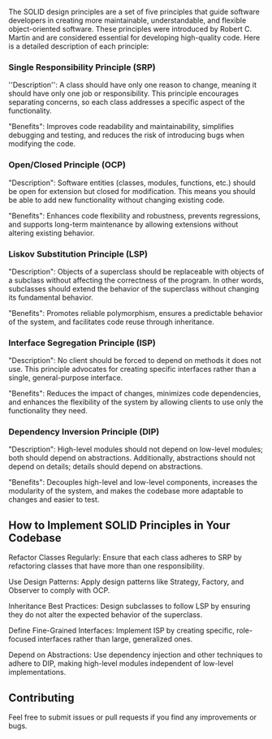 The SOLID design principles are a set of five principles that guide software developers in creating more maintainable, understandable, and flexible object-oriented software. These principles were introduced by Robert C. Martin and are considered essential for developing high-quality code. Here is a detailed description of each principle:

### Single Responsibility Principle (SRP)

''Description'': A class should have only one reason to change, meaning it should have only one job or responsibility. This principle encourages separating concerns, so each class addresses a specific aspect of the functionality.

"Benefits": Improves code readability and maintainability, simplifies debugging and testing, and reduces the risk of introducing bugs when modifying the code.

### Open/Closed Principle (OCP)

"Description": Software entities (classes, modules, functions, etc.) should be open for extension but closed for modification. This means you should be able to add new functionality without changing existing code.

"Benefits": Enhances code flexibility and robustness, prevents regressions, and supports long-term maintenance by allowing extensions without altering existing behavior.

### Liskov Substitution Principle (LSP)

"Description": Objects of a superclass should be replaceable with objects of a subclass without affecting the correctness of the program. In other words, subclasses should extend the behavior of the superclass without changing its fundamental behavior.

"Benefits": Promotes reliable polymorphism, ensures a predictable behavior of the system, and facilitates code reuse through inheritance.

### Interface Segregation Principle (ISP)

"Description": No client should be forced to depend on methods it does not use. This principle advocates for creating specific interfaces rather than a single, general-purpose interface.

"Benefits": Reduces the impact of changes, minimizes code dependencies, and enhances the flexibility of the system by allowing clients to use only the functionality they need.

### Dependency Inversion Principle (DIP)

"Description": High-level modules should not depend on low-level modules; both should depend on abstractions. Additionally, abstractions should not depend on details; details should depend on abstractions.

"Benefits": Decouples high-level and low-level components, increases the modularity of the system, and makes the codebase more adaptable to changes and easier to test.

## How to Implement SOLID Principles in Your Codebase

Refactor Classes Regularly: Ensure that each class adheres to SRP by refactoring classes that have more than one responsibility.

Use Design Patterns: Apply design patterns like Strategy, Factory, and Observer to comply with OCP.

Inheritance Best Practices: Design subclasses to follow LSP by ensuring they do not alter the expected behavior of the superclass.

Define Fine-Grained Interfaces: Implement ISP by creating specific, role-focused interfaces rather than large, generalized ones.

Depend on Abstractions: Use dependency injection and other techniques to adhere to DIP, making high-level modules independent of low-level implementations.

## Contributing

Feel free to submit issues or pull requests if you find any improvements or bugs.
